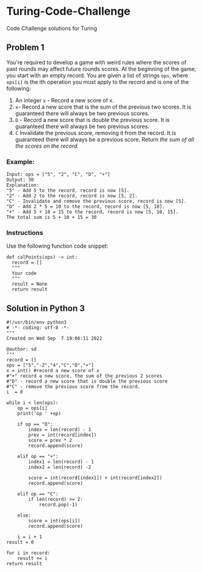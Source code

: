 # Turing-Code-Challenge
Code Challenge solutions for Turing
## Problem 1
You're required to develop a game with weird rules where the scores of past rounds may affect future rounds scores. At the beginning of the game, you start with an empty record. You are given a list of strings ```ops```, where ```ops[i]``` is the ith operation you must apply to the record and is one of the following:
1. An integer ```x``` - Record a new score of x.
2. ```x```- Record a new score that is the sum of the previous two scores. It is guaranteed there will always be two previous scores.
3. ```D``` - Record a new score that is double the previous score. It is guaranteed there will always be two previous scores.
4. ```C``` Invalidate the previous score, removing it from the record. It is guaranteed there will always be a previous score.
Return *the sum of all the scores on the record.*

### Example:
```
Input: ops = ["5", "2", "C", "D", "+"]
Output: 30
Explanation:
"5" - Add 5 to the record, record is now [5].
"2" - Add 2 to the record, record is now [5, 2].
"C" - Invalidate and remove the previous score, record is now [5].
"D" - Add 2 * 5 = 10 to the record, record is now [5, 10].
"+" - Add 5 + 10 = 15 to the record, record is now [5, 10, 15].
The total sum is 5 + 10 + 15 = 30
```
### Instructions
Use the following function code snippet:
```
def calPoints(ops) -> int:
  record = []
  """
  Your code
  """
  result = None
  return result
```
## Solution in Python 3
```
#!/usr/bin/env python3
# -*- coding: utf-8 -*-
"""
Created on Wed Sep  7 19:06:11 2022

@author: sd
"""
record = []
ops = ["5","-2","4","C","D","+"]
x = int() #record a new score of x
#"+" record a new score, the sum of the previous 2 scores
#"D" - record a new score that is double the previous score
#"C" - remove the previous score from the record.
i  = 0

while i < len(ops):
    op = ops[i]
    print('op ' +op)
    
    if op == "D":
        index = len(record) - 1
        prev = int(record[index])
        score = prev * 2
        record.append(score)
        
    elif op == "+":
        index1 = len(record) - 1
        index2 = len(record) -2
        
        score = int(record[index1]) + int(record[index2])
        record.append(score)
                           
    elif op == "C":
        if len(record) >= 2:
            record.pop(-1)
            
    else:
        score = int(ops[i])
        record.append(score)      
        
    i = i + 1
result = 0

for i in record:
    result += i
return result
```
